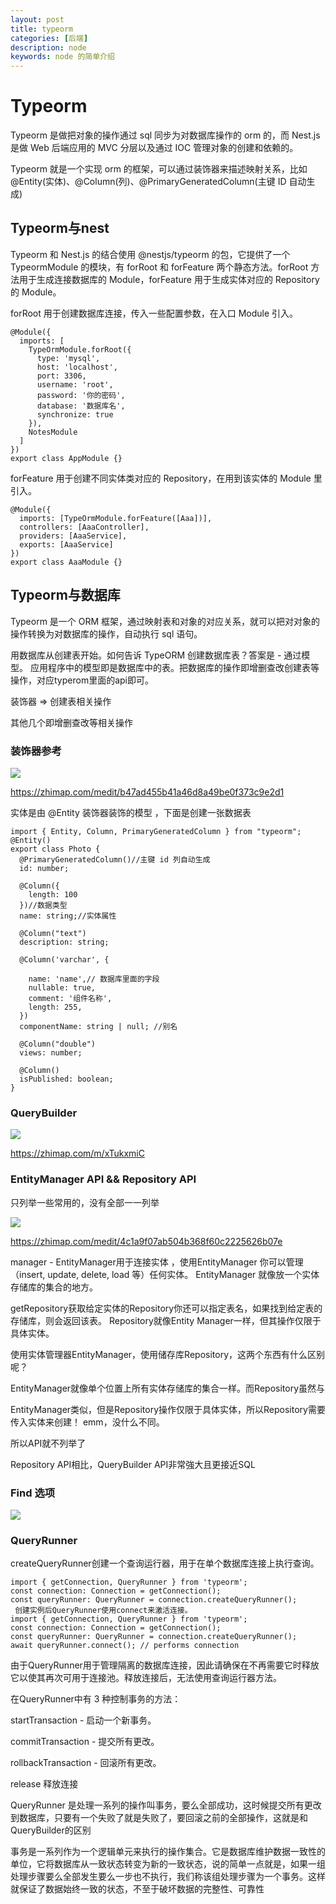 ```yaml
---
layout: post
title: typeorm
categories: [后端]
description: node
keywords: node 的简单介绍
---
```


# Typeorm 
Typeorm 是做把对象的操作通过 sql 同步为对数据库操作的 orm 的，而 Nest.js 是做 Web 后端应用的 MVC 分层以及通过 IOC 管理对象的创建和依赖的。

Typeorm 就是一个实现 orm 的框架，可以通过装饰器来描述映射关系，比如 @Entity(实体)、@Column(列)、@PrimaryGeneratedColumn(主键 ID 自动生成)


## Typeorm与nest
Typeorm 和 Nest.js 的结合使用 @nestjs/typeorm 的包，它提供了一个 TypeormModule 的模块，有 forRoot 和 forFeature 两个静态方法。forRoot 方法用于生成连接数据库的 Module，forFeature 用于生成实体对应的 Repository 的 Module。

forRoot 用于创建数据库连接，传入一些配置参数，在入口 Module 引入。

```
@Module({ 
  imports: [ 
    TypeOrmModule.forRoot({ 
      type: 'mysql', 
      host: 'localhost', 
      port: 3306, 
      username: 'root', 
      password: '你的密码', 
      database: '数据库名', 
      synchronize: true 
    }), 
    NotesModule 
  ] 
}) 
export class AppModule {} 
```

forFeature 用于创建不同实体类对应的 Repository，在用到该实体的 Module 里引入。

```
@Module({ 
  imports: [TypeOrmModule.forFeature([Aaa])], 
  controllers: [AaaController], 
  providers: [AaaService], 
  exports: [AaaService] 
}) 
export class AaaModule {} 
```

## Typeorm与数据库
Typeorm 是一个 ORM 框架，通过映射表和对象的对应关系，就可以把对对象的操作转换为对数据库的操作，自动执行 sql 语句。

用数据库从创建表开始。如何告诉 TypeORM 创建数据库表？答案是 - 通过模型。 应用程序中的模型即是数据库中的表。把数据库的操作即增删查改创建表等操作，对应typerom里面的api即可。

装饰器 => 创建表相关操作

其他几个即增删查改等相关操作

### 装饰器参考
![](./image/装饰器.png)

https://zhimap.com/medit/b47ad455b41a46d8a49be0f373c9e2d1

实体是由 @Entity 装饰器装饰的模型 ，下面是创建一张数据表

```
import { Entity, Column, PrimaryGeneratedColumn } from "typeorm";
@Entity()
export class Photo {
  @PrimaryGeneratedColumn()//主键 id 列自动生成
  id: number;
  
  @Column({
    length: 100
  })//数据类型
  name: string;//实体属性
  
  @Column("text")
  description: string;
  
  @Column('varchar', {

    name: 'name',// 数据库里面的字段
    nullable: true,
    comment: '组件名称',
    length: 255,
  })
  componentName: string | null; //别名
  
  @Column("double")
  views: number;
  
  @Column()
  isPublished: boolean;
}
```

### QueryBuilder
![](./image/QueryBuilder.png)

https://zhimap.com/m/xTukxmiC

### EntityManager API && Repository API
只列举一些常用的，没有全部一一列举

![](./image/EntityManagerAPI.png)

https://zhimap.com/medit/4c1a9f07ab504b368f60c2225626b07e

manager - EntityManager用于连接实体 ，使用EntityManager 你可以管理（insert, update, delete, load 等）任何实体。 EntityManager 就像放一个实体存储库的集合的地方。

getRepository获取给定实体的Repository你还可以指定表名，如果找到给定表的存储库，则会返回该表。 Repository就像Entity Manager一样，但其操作仅限于具体实体。 

使用实体管理器EntityManager，使用储存库Repository，这两个东西有什么区别呢？

EntityManager就像单个位置上所有实体存储库的集合一样。而Repository虽然与

EntityManager类似，但是Repository操作仅限于具体实体，所以Repository需要传入实体来创建！ emm，没什么不同。

所以API就不列举了

Repository API相比，QueryBuilder API非常強大且更接近SQL

### Find 选项
![](./image/1.png)

### QueryRunner

createQueryRunner创建一个查询运行器，用于在单个数据库连接上执行查询。 

```
import { getConnection, QueryRunner } from 'typeorm';
const connection: Connection = getConnection();
const queryRunner: QueryRunner = connection.createQueryRunner();
 创建实例后QueryRunner使用connect来激活连接。 
import { getConnection, QueryRunner } from 'typeorm';
const connection: Connection = getConnection();
const queryRunner: QueryRunner = connection.createQueryRunner();
await queryRunner.connect(); // performs connection
```

由于QueryRunner用于管理隔离的数据库连接，因此请确保在不再需要它时释放它以使其再次可用于连接池。释放连接后，无法使用查询运行器方法。

在QueryRunner中有 3 种控制事务的方法：

startTransaction - 启动一个新事务。

commitTransaction - 提交所有更改。

rollbackTransaction - 回滚所有更改。

release  释放连接

QueryRunner 是处理一系列的操作叫事务，要么全部成功，这时候提交所有更改到数据库，只要有一个失败了就是失败了，要回滚之前的全部操作，这就是和QueryBuilder的区别

事务是一系列作为一个逻辑单元来执行的操作集合。它是数据库维护数据一致性的单位，它将数据库从一致状态转变为新的一致状态，说的简单一点就是，如果一组处理步骤要么全部发生要么一步也不执行，我们称该组处理步骤为一个事务。这样就保证了数据始终一致的状态，不至于破坏数据的完整性、可靠性

